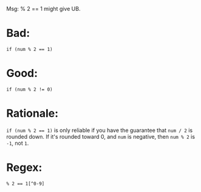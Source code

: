 Msg: % 2 == 1 might give UB.

# Bad:

    if (num % 2 == 1)

# Good:

    if (num % 2 != 0)

# Rationale:

`if (num % 2 == 1)` is only reliable if you have the guarantee that `num / 2` is
rounded down.  If  it's rounded toward 0, and `num`  is negative, then `num % 2`
is `-1`, not `1`.

# Regex:

    % 2 == 1[^0-9]
